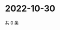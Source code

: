 # 2022-10-30

共 0 条

<!-- BEGIN WEIBO -->
<!-- 最后更新时间 Sun Oct 30 2022 03:13:03 GMT+0800 (China Standard Time) -->

<!-- END WEIBO -->
